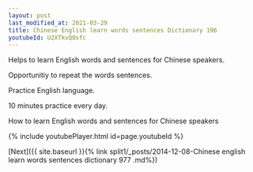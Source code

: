 ```yaml
---
layout: post
last_modified_at: 2021-03-29
title: Chinese English learn words sentences Dictionary 196 
youtubeId: U2XTkvQOsfc
---
```

 
 
Helps to learn English words and sentences for Chinese speakers.

Opportunitiy to repeat the words sentences. 

Practice English language. 
 
10 minutes practice every day. 
 
How to learn English words and sentences for Chinese speakers 
 
{% include youtubePlayer.html id=page.youtubeId %}
 
 
[Next]({{ site.baseurl }}{% link  split1/_posts/2014-12-08-Chinese english learn words sentences dictionary 977 .md%})
 
